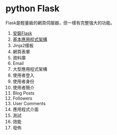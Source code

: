 # python Flask

Flask是輕量級的網頁伺服器，但一樣有完整強大的功能。

1. [安裝Flask](./安裝Flask)
2. [基本應用程式架構](./基本應用程式架構)
3. Jinja2樣板
4. 網頁表單
5. 資料庫
6. Email
7. 大型應用程式架構
8. 使用者登入
9. 使用者身份
10. 使用者簡介
11. Blog Posts
12. Followers
13. User Comments
14. 應用程式介面
15. 測試
16. 效能
17. 發佈